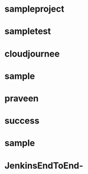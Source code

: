 # sampleproject
# sampletest
# cloudjournee
# sample
# praveen
# success
# sample
# JenkinsEndToEnd-
